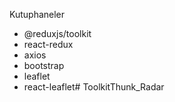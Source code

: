 Kutuphaneler

- @reduxjs/toolkit
-  react-redux
- axios
- bootstrap
- leaflet
- react-leaflet# ToolkitThunk_Radar
